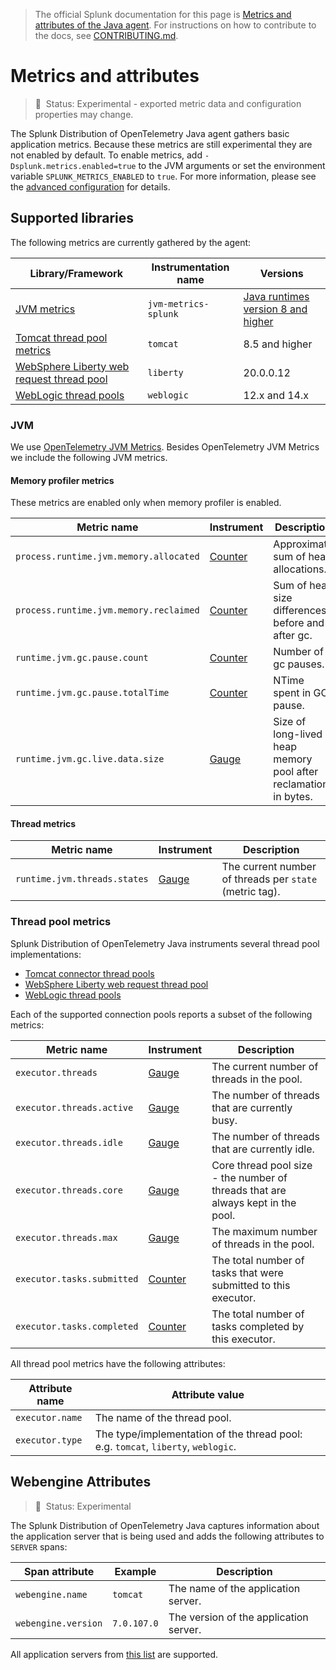 > The official Splunk documentation for this page is [Metrics and attributes of the Java agent](https://quickdraw.splunk.com/redirect/?product=Observability&version=current&location=java.gdi.metrics). For instructions on how to contribute to the docs, see [CONTRIBUTING.md](../CONTRIBUTING.md#documentation).

# Metrics and attributes

> :construction: &nbsp;Status: Experimental - exported metric data and
> configuration properties may change.

The Splunk Distribution of OpenTelemetry Java agent gathers basic application metrics.
Because these metrics are still experimental they are not enabled by default.
To enable metrics, add `-Dsplunk.metrics.enabled=true` to the JVM
arguments or set the environment variable `SPLUNK_METRICS_ENABLED` to `true`.
For more information, please see the [advanced configuration](advanced-config.md#splunk-distribution-configuration)
for details.

## Supported libraries

The following metrics are currently gathered by the agent:

| Library/Framework                                                    | Instrumentation name   | Versions |
| -------------------------------------------------------------------- |------------------------| -------- |
| [JVM metrics](#jvm)                                                  | `jvm-metrics-splunk`   | [Java runtimes version 8 and higher](../README.md#requirements)
| [Tomcat thread pool metrics](#thread-pool-metrics)                   | `tomcat`               | 8.5 and higher
| [WebSphere Liberty web request thread pool](#thread-pool-metrics)    | `liberty`              | 20.0.0.12
| [WebLogic thread pools](#thread-pool-metrics)                        | `weblogic`             | 12.x and 14.x

### JVM

We use [OpenTelemetry JVM Metrics](https://opentelemetry.io/docs/specs/semconv/runtime/jvm-metrics/).
Besides OpenTelemetry JVM Metrics we include the following JVM metrics.

#### Memory profiler metrics

These metrics are enabled only when memory profiler is enabled.

| Metric name                            | Instrument   | Description                                                      |
|----------------------------------------|--------------|------------------------------------------------------------------|
| `process.runtime.jvm.memory.allocated` | [Counter][c] | Approximate sum of heap allocations.                             |
| `process.runtime.jvm.memory.reclaimed` | [Counter][c] | Sum of heap size differences before and after gc.                |
| `runtime.jvm.gc.pause.count`           | [Counter][c] | Number of gc pauses.                                             |
| `runtime.jvm.gc.pause.totalTime`       | [Counter][c] | NTime spent in GC pause.                                         |
| `runtime.jvm.gc.live.data.size`        | [Gauge][g]   | Size of long-lived heap memory pool after reclamation, in bytes. |

#### Thread metrics

| Metric name                  | Instrument | Description |
| ---------------------------- | ---------- | ----------- |
| `runtime.jvm.threads.states` | [Gauge][g] | The current number of threads per `state` (metric tag).

### Thread pool metrics

Splunk Distribution of OpenTelemetry Java instruments several thread pool implementations:

* [Tomcat connector thread pools](https://tomcat.apache.org/tomcat-8.5-doc/index.html)
* [WebSphere Liberty web request thread pool](https://www.ibm.com/docs/en/was-liberty/base?topic=10-threadpool-monitoring)
* [WebLogic thread pools](https://docs.oracle.com/en/middleware/standalone/weblogic-server/)

Each of the supported connection pools reports a subset of the following metrics:

| Metric name                | Instrument   | Description |
| -------------------------- | ------------ | ----------- |
| `executor.threads`         | [Gauge][g]   | The current number of threads in the pool.
| `executor.threads.active`  | [Gauge][g]   | The number of threads that are currently busy.
| `executor.threads.idle`    | [Gauge][g]   | The number of threads that are currently idle.
| `executor.threads.core`    | [Gauge][g]   | Core thread pool size - the number of threads that are always kept in the pool.
| `executor.threads.max`     | [Gauge][g]   | The maximum number of threads in the pool.
| `executor.tasks.submitted` | [Counter][c] | The total number of tasks that were submitted to this executor.
| `executor.tasks.completed` | [Counter][c] | The total number of tasks completed by this executor.

All thread pool metrics have the following attributes:

| Attribute name  | Attribute value                                                                   |
|-----------------|-----------------------------------------------------------------------------------|
| `executor.name` | The name of the thread pool.                                                      |
| `executor.type` | The type/implementation of the thread pool: e.g. `tomcat`, `liberty`, `weblogic`. |

[c]: https://opentelemetry.io/docs/specs/otel/metrics/api/#counter
[g]: https://opentelemetry.io/docs/specs/otel/metrics/api/#gauge

## Webengine Attributes

> :construction: &nbsp;Status: Experimental

The Splunk Distribution of OpenTelemetry Java captures information about the application server that is being used and
adds the following attributes to `SERVER` spans:

| Span attribute       | Example     | Description |
| -------------------- | ----------- | ----------- |
| `webengine.name`    | `tomcat`    | The name of the application server.
| `webengine.version` | `7.0.107.0` | The version of the application server.

All application servers
from [this list](https://github.com/open-telemetry/opentelemetry-java-instrumentation/blob/main/docs/supported-libraries.md#application-servers)
are supported.
